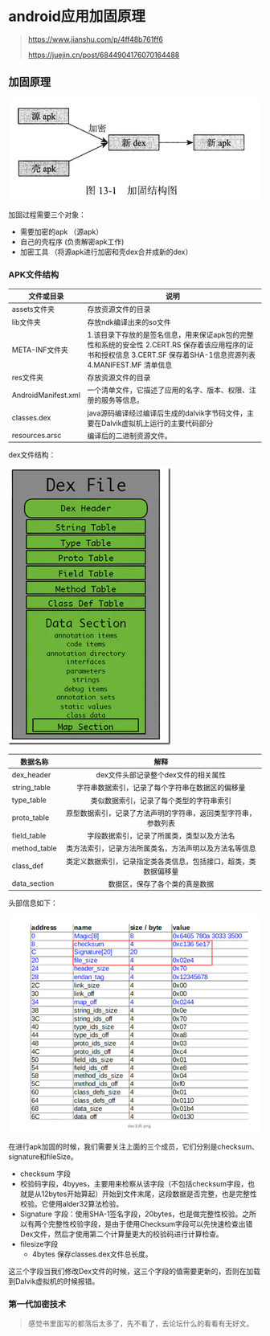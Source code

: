 # android应用加固原理

> https://www.jianshu.com/p/4ff48b761ff6
>
> https://juejin.cn/post/6844904176070164488

## 加固原理

![image-20210319215749305](android应用加固原理.assets/image-20210319215749305.png)

加固过程需要三个对象：

* 需要加密的apk （源apk）
* 自己的壳程序 (负责解密apk工作)
* 加密工具 （将源apk进行加密和壳dex合并成新的dex）

### APK文件结构

| 文件或目录          | 说明                                                         |
| ------------------- | ------------------------------------------------------------ |
| assets文件夹        | 存放资源文件的目录                                           |
| lib文件夹           | 存放ndk编译出来的so文件                                      |
| META-INF文件夹      | 1.该目录下存放的是签名信息，用来保证apk包的完整性和系统的安全性 2.CERT.RS   保存着该应用程序的证书和授权信息 3.CERT.SF  保存着SHA-1信息资源列表  4.MANIFEST.MF  清单信息 |
| res文件夹           | 存放资源文件的目录                                           |
| AndroidManifest.xml | 一个清单文件，它描述了应用的名字、版本、权限、注册的服务等信息。 |
| classes.dex         | java源码编译经过编译后生成的dalvik字节码文件，主要在Dalvik虚拟机上运行的主要代码部分 |
| resources.arsc      | 编译后的二进制资源文件。                                     |

dex文件结构：

![image-20210320163239111](android应用加固原理.assets/image-20210320163239111.png)

| 数据名称     |                             解释                             |
| ------------ | :----------------------------------------------------------: |
| dex_header   |             dex文件头部记录整个dex文件的相关属性             |
| string_table |       字符串数据索引，记录了每个字符串在数据区的偏移量       |
| type_table   |           类似数据索引，记录了每个类型的字符串索引           |
| proto_table  | 原型数据索引，记录了方法声明的字符串，返回类型字符串，参数列表 |
| field_table  |          字段数据索引，记录了所属类，类型以及方法名          |
| method_table |    类方法索引，记录方法所属类名，方法声明以及方法名等信息    |
| class_def    | 类定义数据索引，记录指定类各类信息，包括接口，超类，类数据偏移量 |
| data_section |                数据区，保存了各个类的真是数据                |

头部信息如下：

![image-20210320164544633](android应用加固原理.assets/image-20210320164544633.png)

在进行apk加固的时候，我们需要关注上面的三个成员，它们分别是checksum、signature和fileSize。

*  checksum 字段
  * 校验码字段，4byyes，主要用来检察从该字段（不包括checksum字段，也就是从12bytes开始算起）开始到文件末尾，这段数据是否完整，也是完整性校验。它使用alder32算法检验。
* Signature 字段：使用SHA-1签名字段，20bytes，也是做完整性校验。之所以有两个完整性校验字段，是由于使用Checksum字段可以先快速检查出错Dex文件，然后才使用第二个计算量更大的校验码进行计算检查。
* filesize字段
  *   4bytes  保存classes.dex文件总长度。

这三个字段当我们修改Dex文件的时候，这三个字段的值需要更新的，否则在加载到Dalvik虚拟机的时候报错。

### 第一代加密技术



> 感觉书里面写的都落后太多了，先不看了，去论坛什么的看看有无好文。







